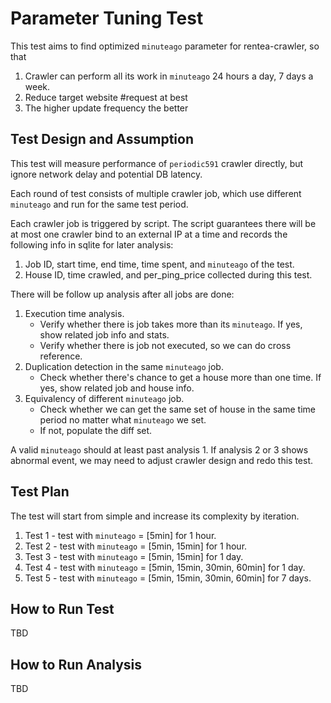 # Parameter Tuning Test

This test aims to find optimized `minuteago` parameter for rentea-crawler, so that

1. Crawler can perform all its work in `minuteago` 24 hours a day, 7 days a week.
2. Reduce target website #request at best
3. The higher update frequency the better

## Test Design and Assumption

This test will measure performance of `periodic591` crawler directly, but ignore network delay and potential DB latency.

Each round of test consists of multiple crawler job, which use different `minuteago` and run for the same test period.

Each crawler job is triggered by script. The script guarantees there will be at most one crawler bind to an 
external IP at a time and records the following info in sqlite for later analysis:

1. Job ID, start time, end time, time spent, and `minuteago` of the test.
2. House ID, time crawled, and per_ping_price collected during this test.

There will be follow up analysis after all jobs are done:

1. Execution time analysis.
   - Verify whether there is job takes more than its `minuteago`. If yes, show related job info and stats.
   - Verify whether there is job not executed, so we can do cross reference.
2. Duplication detection in the same `minuteago` job.
   - Check whether there's chance to get a house more than one time. If yes, show related job and house info.
3. Equivalency of different `minuteago` job.
   - Check whether we can get the same set of house in the same time period no matter what `minuteago` we set.
   - If not, populate the diff set.

A valid `minuteago` should at least past analysis 1. If analysis 2 or 3 shows abnormal event, we may need to adjust crawler design and redo this test.

## Test Plan

The test will start from simple and increase its complexity by iteration.

1. Test 1 - test with `minuteago` = [5min] for 1 hour.
2. Test 2 - test with `minuteago` = [5min, 15min] for 1 hour.
3. Test 3 - test with `minuteago` = [5min, 15min] for 1 day.
4. Test 4 - test with `minuteago` = [5min, 15min, 30min, 60min] for 1 day.
5. Test 5 - test with `minuteago` = [5min, 15min, 30min, 60min] for 7 days.

## How to Run Test

TBD

## How to Run Analysis

TBD
